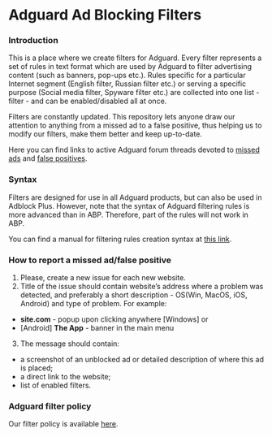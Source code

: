 # Adguard Ad Blocking Filters

### Introduction

This is a place where we create filters for Adguard. Every filter represents a set of rules in text format which are used by Adguard to filter advertising content (such as banners, pop-ups etc.). Rules specific for a particular Internet segment (English filter, Russian filter etc.) or serving a specific purpose (Social media filter, Spyware filter etc.) are collected into one list - filter - and can be enabled/disabled all at once. 

Filters are constantly updated. This repository lets anyone draw our attention to anything from a missed ad to a false positive, thus helping us to modify our filters, make them better and keep up-to-date.

Here you can find links to active Adguard forum threads devoted to [missed ads](https://forum.adguard.com/index.php?forums/missed-ads.67/) and [false positives](https://forum.adguard.com/index.php?forums/false-positives.68/).

### Syntax

Filters are designed for use in all Adguard products, but can also be used in Adblock Plus. However, note that the syntax of Adguard filtering rules is more advanced than in ABP. Therefore, part of the rules will not work in ABP.

You can find a manual for filtering rules creation syntax at [this link](https://adguard.com/filterrules.html).

### How to report a missed ad/false positive

1. Please, create a new issue for each new website.
2. Title of the issue should contain website’s address where a problem was detected, and preferably a short description - OS(Win, MacOS, iOS, Android) and type of problem.
For example: 
  - **site.com** - popup upon clicking anywhere [Windows] or
  - [Android] **The App** - banner in the main menu
3. The message should contain:
  - a screenshot of an unblocked ad or detailed description of where this ad is placed;
  - a direct link to the website; 
  - list of enabled filters.

### Adguard filter policy

Our filter policy is available [here](https://blog.adguard.com/en/adguard-news/adguard-filter-policy.html).
